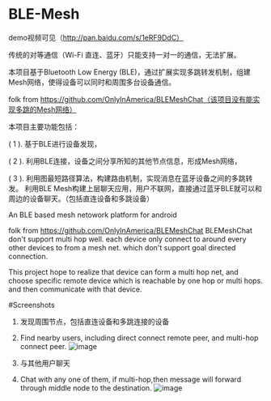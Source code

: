 # BLE-Mesh
demo视频可见（http://pan.baidu.com/s/1eRF9DdC）

传统的对等通信（Wi-Fi 直连、蓝牙）只能支持一对一的通信，无法扩展。

本项目基于Bluetooth Low Energy (BLE)，通过扩展实现多跳转发机制，组建Mesh网络，使得设备可以同时和周围多台设备通信。 

folk from https://github.com/OnlyInAmerica/BLEMeshChat（该项目没有能实现多跳的Mesh网络）

本项目主要功能包括： 

( 1 ). 基于BLE进行设备发现， 

( 2 ). 利用BLE连接，设备之间分享所知的其他节点信息，形成Mesh网络，

( 3 ). 利用图最短路径算法，构建路由机制，实现消息在蓝牙设备之间的多跳转发。 
利用BLE Mesh构建上层聊天应用，用户不联网，直接通过蓝牙BLE就可以和周边的设备聊天。（包括直连设备和多跳设备）

An BLE based mesh netowork platform for android

folk from https://github.com/OnlyInAmerica/BLEMeshChat
BLEMeshChat don't support multi hop well.
each device only connect to around every other devices to from a mesh net.
which don't support goal directed connection.

This project hope to realize that device can form a multi hop net, and choose specific remote device which is reachable by one hop or multi hops.
and then communicate with that device.

#Screenshots
1. 发现周围节点，包括直连设备和多跳连接的设备
1. Find nearby users, including direct connect remote peer, and multi-hop connect peer.
![image](https://github.com/wl1244hotmai/BLE-Mesh/blob/master/IMG_7606.MOV_20160909_225617.566.jpg)

2. 与其他用户聊天
2. Chat with any one of them, if multi-hop,then message will forward through middle node to the destination.
![image](https://github.com/wl1244hotmai/BLE-Mesh/blob/master/IMG_7606.MOV_20160909_225930.166.jpg)


